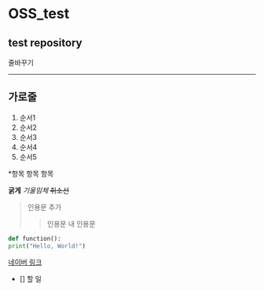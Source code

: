 # OSS_test
## test repository

줄바꾸기

---
가로줄
---

1. 순서1
3. 순서2
4. 순서3
7. 순서4
8. 순서5

*항목
  항목
  항목

**굵게**
*기울임체*
~~취소선~~

>인용문 추가
>>인용문 내 인용문

```python
def function():
print("Hello, World!")
```

[네이버 링크](naver.com)


- [] 할 일

